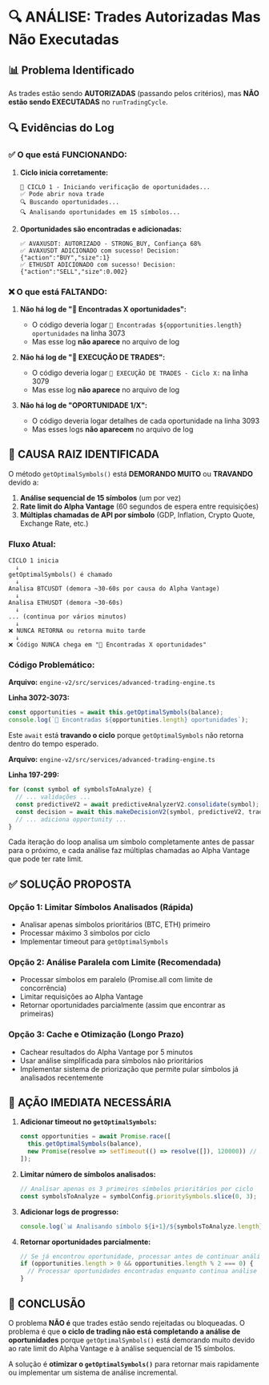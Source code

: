 # 🔍 ANÁLISE: Trades Autorizadas Mas Não Executadas

## 📊 Problema Identificado

As trades estão sendo **AUTORIZADAS** (passando pelos critérios), mas **NÃO estão sendo EXECUTADAS** no `runTradingCycle`.

## 🔍 Evidências do Log

### ✅ O que está FUNCIONANDO:

1. **Ciclo inicia corretamente:**
   ```
   🔄 CICLO 1 - Iniciando verificação de oportunidades...
   ✅ Pode abrir nova trade
   🔍 Buscando oportunidades...
   🔍 Analisando oportunidades em 15 símbolos...
   ```

2. **Oportunidades são encontradas e adicionadas:**
   ```
   ✅ AVAXUSDT: AUTORIZADO - STRONG_BUY, Confiança 68%
   ✅ AVAXUSDT ADICIONADO com sucesso! Decision: {"action":"BUY","size":1}
   ✅ ETHUSDT ADICIONADO com sucesso! Decision: {"action":"SELL","size":0.002}
   ```

### ❌ O que está FALTANDO:

1. **Não há log de "🎯 Encontradas X oportunidades":**
   - O código deveria logar `🎯 Encontradas ${opportunities.length} oportunidades` na linha 3073
   - Mas esse log **não aparece** no arquivo de log

2. **Não há log de "🚀 EXECUÇÃO DE TRADES":**
   - O código deveria logar `🚀 EXECUÇÃO DE TRADES - Ciclo X:` na linha 3079
   - Mas esse log **não aparece** no arquivo de log

3. **Não há log de "OPORTUNIDADE 1/X":**
   - O código deveria logar detalhes de cada oportunidade na linha 3093
   - Mas esses logs **não aparecem** no arquivo de log

## 🔎 CAUSA RAIZ IDENTIFICADA

O método `getOptimalSymbols()` está **DEMORANDO MUITO** ou **TRAVANDO** devido a:

1. **Análise sequencial de 15 símbolos** (um por vez)
2. **Rate limit do Alpha Vantage** (60 segundos de espera entre requisições)
3. **Múltiplas chamadas de API por símbolo** (GDP, Inflation, Crypto Quote, Exchange Rate, etc.)

### Fluxo Atual:
```
CICLO 1 inicia
  ↓
getOptimalSymbols() é chamado
  ↓
Analisa BTCUSDT (demora ~30-60s por causa do Alpha Vantage)
  ↓
Analisa ETHUSDT (demora ~30-60s)
  ↓
... (continua por vários minutos)
  ↓
❌ NUNCA RETORNA ou retorna muito tarde
  ↓
❌ Código NUNCA chega em "🎯 Encontradas X oportunidades"
```

### Código Problemático:

**Arquivo:** `engine-v2/src/services/advanced-trading-engine.ts`

**Linha 3072-3073:**
```typescript
const opportunities = await this.getOptimalSymbols(balance);
console.log(`🎯 Encontradas ${opportunities.length} oportunidades`);
```

Este `await` está **travando o ciclo** porque `getOptimalSymbols` não retorna dentro do tempo esperado.

**Arquivo:** `engine-v2/src/services/advanced-trading-engine.ts`

**Linha 197-299:**
```typescript
for (const symbol of symbolsToAnalyze) {
  // ... validações ...
  const predictiveV2 = await predictiveAnalyzerV2.consolidate(symbol); // ⚠️ Demora muito!
  const decision = await this.makeDecisionV2(symbol, predictiveV2, tradeSize);
  // ... adiciona opportunity ...
}
```

Cada iteração do loop analisa um símbolo completamente antes de passar para o próximo, e cada análise faz múltiplas chamadas ao Alpha Vantage que pode ter rate limit.

## ✅ SOLUÇÃO PROPOSTA

### Opção 1: Limitar Símbolos Analisados (Rápida)
- Analisar apenas símbolos prioritários (BTC, ETH) primeiro
- Processar máximo 3 símbolos por ciclo
- Implementar timeout para `getOptimalSymbols`

### Opção 2: Análise Paralela com Limite (Recomendada)
- Processar símbolos em paralelo (Promise.all com limite de concorrência)
- Limitar requisições ao Alpha Vantage
- Retornar oportunidades parcialmente (assim que encontrar as primeiras)

### Opção 3: Cache e Otimização (Longo Prazo)
- Cachear resultados do Alpha Vantage por 5 minutos
- Usar análise simplificada para símbolos não prioritários
- Implementar sistema de priorização que permite pular símbolos já analisados recentemente

## 🚨 AÇÃO IMEDIATA NECESSÁRIA

1. **Adicionar timeout no `getOptimalSymbols`:**
   ```typescript
   const opportunities = await Promise.race([
     this.getOptimalSymbols(balance),
     new Promise(resolve => setTimeout(() => resolve([]), 120000)) // 2 minutos timeout
   ]);
   ```

2. **Limitar número de símbolos analisados:**
   ```typescript
   // Analisar apenas os 3 primeiros símbolos prioritários por ciclo
   const symbolsToAnalyze = symbolConfig.prioritySymbols.slice(0, 3);
   ```

3. **Adicionar logs de progresso:**
   ```typescript
   console.log(`📊 Analisando símbolo ${i+1}/${symbolsToAnalyze.length}: ${symbol}`);
   ```

4. **Retornar oportunidades parcialmente:**
   ```typescript
   // Se já encontrou oportunidade, processar antes de continuar análise
   if (opportunities.length > 0 && opportunities.length % 2 === 0) {
     // Processar oportunidades encontradas enquanto continua análise
   }
   ```

## 📝 CONCLUSÃO

O problema **NÃO é** que trades estão sendo rejeitadas ou bloqueadas. O problema é que **o ciclo de trading não está completando a análise de oportunidades** porque `getOptimalSymbols()` está demorando muito devido ao rate limit do Alpha Vantage e à análise sequencial de 15 símbolos.

A solução é **otimizar o `getOptimalSymbols()`** para retornar mais rapidamente ou implementar um sistema de análise incremental.

